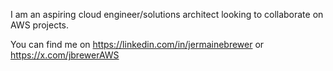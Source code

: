 I am an aspiring cloud engineer/solutions architect looking to collaborate on AWS projects. 

You can find me on https://linkedin.com/in/jermainebrewer or https://x.com/jbrewerAWS
